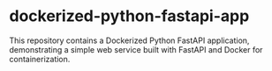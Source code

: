 # dockerized-python-fastapi-app
This repository contains a Dockerized Python FastAPI application, demonstrating a simple web service built with FastAPI and Docker for containerization.
